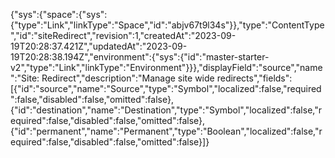 {"sys":{"space":{"sys":{"type":"Link","linkType":"Space","id":"abjv67t9l34s"}},"type":"ContentType","id":"siteRedirect","revision":1,"createdAt":"2023-09-19T20:28:37.421Z","updatedAt":"2023-09-19T20:28:38.194Z","environment":{"sys":{"id":"master-starter-v2","type":"Link","linkType":"Environment"}}},"displayField":"source","name":"Site: Redirect","description":"Manage site wide redirects","fields":[{"id":"source","name":"Source","type":"Symbol","localized":false,"required":false,"disabled":false,"omitted":false},{"id":"destination","name":"Destination","type":"Symbol","localized":false,"required":false,"disabled":false,"omitted":false},{"id":"permanent","name":"Permanent","type":"Boolean","localized":false,"required":false,"disabled":false,"omitted":false}]}